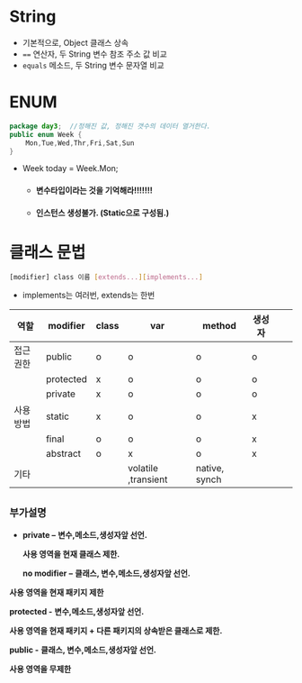 # String

* 기본적으로, Object 클래스 상속
* `==` 연산자, 두 String 변수 참조 주소 값 비교
* `equals` 메소드, 두 String 변수 문자열 비교



# ENUM

``` java
package day3;  //정해진 값, 정해진 갯수의 데이터 열거한다.
public enum Week {
	Mon,Tue,Wed,Thr,Fri,Sat,Sun
}
```

* Week today = Week.Mon;

  * #### 변수타입이라는 것을 기억해라!!!!!!!

  * #### 인스턴스 생성불가. (Static으로 구성됨.)



# 클래스 문법

``` bash 
[modifier] class 이름 [extends...][implements...]
```

* implements는 여러번, extends는 한번



| 역할     | modifier  | class | var                   | method        | 생성자 |      |      |
| -------- | --------- | ----- | --------------------- | ------------- | ------ | ---- | ---- |
| 접근권한 | public    | o     | o                     | o             | o      |      |      |
|          | protected | x     | o                     | o             | o      |      |      |
|          | private   | x     | o                     | o             | o      |      |      |
| 사용방법 | static    | x     | o                     | o             | x      |      |      |
|          | final     | o     | o                     | o             | x      |      |      |
|          | abstract  | o     | x                     | o             | x      |      |      |
| 기타     |           |       | volatile   ,transient | native, synch |        |      |      |

## `부가설명`

*  **private –** **변수,메소드,생성자앞 선언.**

   **사용 영역을 현재 클래스 제한.**

   **no modifier** **–** **클래스, 변수,메소드,생성자앞 선언.**

  **사용 영역을 현재 패키지 제한**

  **protected -** **변수,메소드,생성자앞 선언.**

  **사용 영역을 현재 패키지 + 다른 패키지의 상속받은 클래스로 제한.**

  **public -** **클래스, 변수,메소드,생성자앞 선언.**

  **사용 영역을 무제한**




